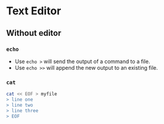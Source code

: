 # Text Editor
## Without editor
### `echo`
- Use `echo >` will send the output of a command to a file.
- Use `echo >>` will append the new output to an existing file. 
### `cat`
```bash
cat << EOF > myfile  
> line one  
> line two  
> line three  
> EOF  
```
